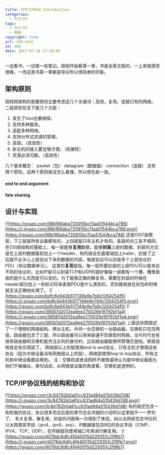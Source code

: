 ```yaml
---
title: TCP/IP协议 Introduction
categories:
  - TCP/IP
tags:
  - TCP/IP
  - 网络
copyright: true
url: 186.html
id: 186
date: 2017-07-18 17:38:05
---
```


一边看书，一边做一些笔记。刚刚开始看第一章，书是全英文版的，一上来就感觉很难，一改这类书第一章都是导论所以很简单的印象。

架构原则
----

因特网架构的首要原则主要考虑这几个关键词：高效，复用，连接已有的网络。 二级原则包含下面几个方面：

<!-- more -->

1.  发生了loss也要继续。
2.  支持多种服务。
3.  适配多种网络。
4.  支持分布式资源的管理。
5.  高效。（高效性）
6.  新主机的接入要足够方便。（拓展性）
7.  资源必须可数。（高效性）

几个基本概念： packet（包） datagram（数据报） connection（连接） 还有两个原则，这两个原则我没怎么看懂，所以想先放一放。

#### end to end argument

#### fate sharing

设计与实现
-----

[![https://gyazo.com/98b166aba720915bc11aa51544bca788](https://i.gyazo.com/98b166aba720915bc11aa51544bca788.png)](https://gyazo.com/98b166aba720915bc11aa51544bca788) 这是OSI7层模型，下三层是所有设备都有的，上四层是只有主机才有的。各层的分工各不相同。在OSI层结构的基础上，每一层能够**复用**数据，能够**封装**上层的数据，封装的方式是在上层的数据最前加上一个header，有的层会在最尾端加上trailer，封装了之后就不必关心上层协议下来的数据的内容。每层协议可以封装多个上层协议的PDU（协议数据单元）。 这里的**复用**是指，每一层所要封装的上层PDU可以是来自不同的协议的，比如IP层可以封装TCP和UDP的就好像每一层都有一个槽，槽里面放的是什么东西是可以变的。为了能够正确的解复用，需要在封装的时候在header部分加上一些标识符来表面PDU是什么类型的，否则接收放在拆包的时候就无法正确地处理了。 [![https://gyazo.com/bdfc6e943b517149e9e7b9c1264254f5](https://i.gyazo.com/bdfc6e943b517149e9e7b9c1264254f5.png)](https://gyazo.com/bdfc6e943b517149e9e7b9c1264254f5) [![https://gyazo.com/38587d2012ea9ee270029e19792bf1a4](https://i.gyazo.com/38587d2012ea9ee270029e19792bf1a4.png)](https://gyazo.com/38587d2012ea9ee270029e19792bf1a4) 上面这张图描述了一个理想的网络结构，两台主机，中间一台交换机一台路由器，交换机只包含两层，路由器包含了三层，所以路由器可以用来联通不同类型的网络。当今时代也有很多路由器和交换机能充当主机的身份的，比如路由器能够供管理员登陆，那就说明肯定有应用层了。 网络层以上的层使用end to end协议，只有主机才使用这些协议（因为中继设备没有网络层以上的层），网络层使用hop to hop协议，所有主机和中继设备都会用到。 注：交换机或者说网桥不被普遍地认为是中继设备因为他们不被编址，换句话说，从网络层设备的角度看，交换机是透明的。

TCP/IP协议栈的结构和协议
---------------

[![https://gyazo.com/3c84782b0a61cc631ad94a515439d7d8](https://i.gyazo.com/3c84782b0a61cc631ad94a515439d7d8.png)](https://gyazo.com/3c84782b0a61cc631ad94a515439d7d8) 有的层还包含一些附属的协议，协议很多而且后面的章节还会详细的介绍所以这里就不一一罗列了。 有关复用，解复用，封装的问题再一次得到了体现。如以太网帧包含16位的以太网类型字段（ipv4，ipv6，arp），IP数据报包含8位的协议字段（ICMP，IPV4，TCP，UDP），在传输层则使用端口号来进行解复用。 [![https://gyazo.com/4078dc6dfc4f440015d229351c2f9fb7](https://i.gyazo.com/4078dc6dfc4f440015d229351c2f9fb7.png)](https://gyazo.com/4078dc6dfc4f440015d229351c2f9fb7)